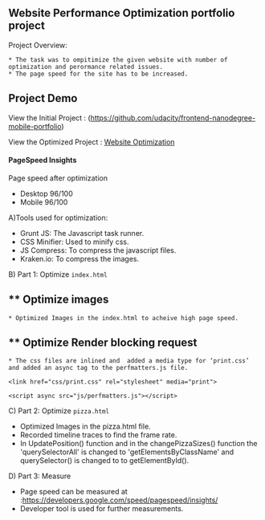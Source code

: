 ## Website Performance Optimization portfolio project
Project Overview:
  
	* The task was to ompitimize the given website with number of optimization and perormance related issues.
	* The page speed for the site has to be increased.
Project Demo
------------	
View the Initial Project : (https://github.com/udacity/frontend-nanodegree-mobile-portfolio)

View the Optimized Project : [Website Optimization](https://jayalakshmi1994.github.io/)


#### PageSpeed Insights

Page speed after optimization

* Desktop 96/100
* Mobile 96/100


A)Tools used for optimization:

* Grunt JS: The Javascript task runner.
* CSS Minifier: Used to minify css.
* JS Compress: To compress the javascript files.
* Kraken.io: To compress the images.



B) Part 1: Optimize `index.html`

** Optimize images
------------------
	* Optimized Images in the index.html to acheive high page speed.
  
** Optimize Render blocking request
-----------------------------------
	* The css files are inlined and  added a media type for ‘print.css’ and added an async tag to the perfmatters.js file.
	 
	<link href="css/print.css" rel="stylesheet" media="print">
    
    <script async src="js/perfmatters.js"></script>


C) Part 2: Optimize `pizza.html`

* Optimized Images in the pizza.html file.
* Recorded timeline traces to find the frame rate.
* In UpdatePosition() function and in the  changePizzaSizes() function the 'querySelectorAll' is changed to 'getElementsByClassName' and querySelector() is changed to to getElementById().

D) Part 3: Measure

* Page speed can be measured at :https://developers.google.com/speed/pagespeed/insights/
* Developer tool is used for further measurements. 